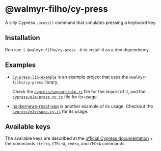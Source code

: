 # @walmyr-filho/cy-press

A silly Cypress `.press()` command that simulates pressing a keyboard key.

## Installation

Run `npm i @walmyr-filho/cy-press -D` to install it as a dev dependency.

## Examples

- [`cy-press-lib-example`](https://github.com/wlsf82/cy-press-lib-example) is an example project that uses the `@walmyr-filho/cy-press` library.

  Check the [`cypress/support/e2e.js`](https://github.com/wlsf82/cy-press-lib-example/blob/main/cypress/support/e2e.js) file for the import of it, and the [`cypress/e2e/press.cy.js`](https://github.com/wlsf82/cy-press-lib-example/blob/main/cypress/e2e/press.cy.js) file for its usage.

- [hackernews-react-app](https://github.com/wlsf82/hackernews-react-app) is another example of its usage. Checkout the [`cypress/e2e/spec.cy.js`](https://github.com/wlsf82/hackernews-react-app/blob/main/cypress/e2e/spec.cy.js) for its usage.

## Available keys

The available keys are described at the [official Cypress documentation](https://docs.cypress.io/api/commands/type#Arguments) + the commands `ctrl+a`, `CTRL+A`, `cmd+a`, and `CMD+A` commands.
